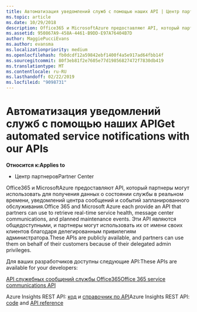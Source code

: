 ```yaml
---
title: Автоматизация уведомлений служб с помощью наших API | Центр партнеров
ms.topic: article
ms.date: 10/29/2018
description: Office365 и MicrosoftAzure предоставляют API, который партнеры могут использовать для получения данных о состоянии службы в реальном времени, уведомлений центра сообщений и событий запланированного обслуживания.
ms.assetid: 950867A9-458A-4461-B9DD-E97A76404B7D
author: MaggiePucciEvans
ms.author: evansma
ms.localizationpriority: medium
ms.openlocfilehash: fb0dcdf12a59842ebf1400f4a5e917ad64fbb14f
ms.sourcegitcommit: 80f3eb81f2e7605e77d19856827472f7830db419
ms.translationtype: MT
ms.contentlocale: ru-RU
ms.lasthandoff: 02/22/2019
ms.locfileid: "9098731"
---
```

# <a name="get-automated-service-notifications-with-our-apis"></a><span data-ttu-id="22ac4-103">Автоматизация уведомлений служб с помощью наших API</span><span class="sxs-lookup"><span data-stu-id="22ac4-103">Get automated service notifications with our APIs</span></span>

**<span data-ttu-id="22ac4-104">Относится к:</span><span class="sxs-lookup"><span data-stu-id="22ac4-104">Applies to</span></span>**

-  <span data-ttu-id="22ac4-105">Центр партнеров</span><span class="sxs-lookup"><span data-stu-id="22ac4-105">Partner Center</span></span>

<span data-ttu-id="22ac4-106">Office365 и MicrosoftAzure предоставляют API, который партнеры могут использовать для получения данных о состоянии службы в реальном времени, уведомлений центра сообщений и событий запланированного обслуживания.</span><span class="sxs-lookup"><span data-stu-id="22ac4-106">Office 365 and Microsoft Azure each provide an API that partners can use to retrieve real-time service health, message center communications, and planned maintenance events.</span></span> <span data-ttu-id="22ac4-107">Эти API являются общедоступными, и партнеры могут использовать их от имени своих клиентов благодаря делегированным привилегиям администратора.</span><span class="sxs-lookup"><span data-stu-id="22ac4-107">These APIs are publicly available, and partners can use them on behalf of their customers because of their delegated admin privileges.</span></span>

<span data-ttu-id="22ac4-108">Для ваших разработчиков доступны следующие API:</span><span class="sxs-lookup"><span data-stu-id="22ac4-108">These APIs are available for your developers:</span></span>

[<span data-ttu-id="22ac4-109">API служебных сообщений службы Office365</span><span class="sxs-lookup"><span data-stu-id="22ac4-109">Office 365 service communications API</span></span>](https://go.microsoft.com/fwlink/p/?LinkId=616899)

<span data-ttu-id="22ac4-110">Azure Insights REST API: [код](https://go.microsoft.com/fwlink/p/?LinkId=617299) и [справочник по API](https://go.microsoft.com/fwlink/p/?LinkId=617300)</span><span class="sxs-lookup"><span data-stu-id="22ac4-110">Azure Insights REST API: [code](https://go.microsoft.com/fwlink/p/?LinkId=617299) and [API reference](https://go.microsoft.com/fwlink/p/?LinkId=617300)</span></span>

 

 



